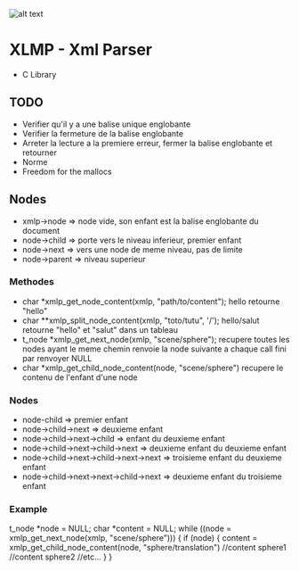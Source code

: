 ![alt text](https://upload.wikimedia.org/wikipedia/commons/thumb/9/9d/Xml_logo.svg/1280px-Xml_logo.svg.png)

# XLMP - Xml Parser

- C Library 

## TODO

- Verifier qu'il y a une balise unique englobante
- Verifier la fermeture de la balise englobante
- Arreter la lecture a la premiere erreur, fermer la balise englobante et retourner
- Norme
- Freedom for the mallocs

## Nodes

- xmlp->node => node vide, son enfant est la balise englobante du document
- node->child => porte vers le niveau inferieur, premier enfant
- node->next => vers une node de meme niveau, pas de limite
- node->parent => niveau superieur

### Methodes

- char *xmlp_get_node_content(xmlp, "path/to/content");
	<path><to><content>hello</content></to></path>
	retourne "hello" 
- char **xmlp_split_node_content(xmlp, "toto/tutu", '/');
	<toto><tutu>hello/salut</tutu></toto>
	retourne "hello" et "salut" dans un tableau
- t_node *xmlp_get_next_node(xmlp, "scene/sphere");
	recupere toutes les nodes ayant le meme chemin
	renvoie la node suivante a chaque call
	fini par renvoyer NULL
- char *xmlp_get_child_node_content(node, "scene/sphere")
	recupere le contenu de l'enfant d'une node

### Nodes

- node-child => premier enfant
- node->child->next => deuxieme enfant
- node->child->next->child => enfant du deuxieme enfant
- node->child->next->child->next => deuxieme enfant du deuxieme enfant
- node->child->next->child->next->next => troisieme enfant du deuxieme enfant
- node->child->next->next->child->next => deuxieme enfant du troisieme enfant

### Example

t_node *node = NULL;
char *content = NULL;
while ((node = xmlp_get_next_node(xmlp, "scene/sphere"))) {
	if (node) {
		content = xmlp_get_child_node_content(node, "sphere/translation")
		//content sphere1
		//content sphere2
		//etc...
	}
}

